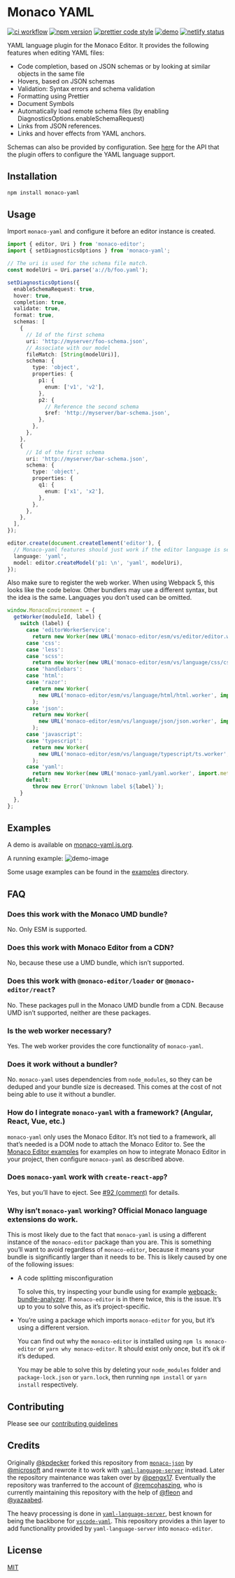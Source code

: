 # Monaco YAML

[![ci workflow](https://github.com/remcohaszing/monaco-yaml/actions/workflows/ci.yaml/badge.svg)](https://github.com/remcohaszing/monaco-yaml/actions/workflows/ci.yaml)
[![npm version](https://img.shields.io/npm/v/monaco-yaml)](https://www.npmjs.com/package/monaco-yaml)
[![prettier code style](https://img.shields.io/badge/code_style-prettier-ff69b4.svg)](https://prettier.io)
[![demo](https://img.shields.io/badge/demo-monaco--yaml.js.org-61ffcf.svg)](https://monaco-yaml.js.org)
[![netlify status](https://api.netlify.com/api/v1/badges/20b08937-99d0-4882-b9a3-d5f09ddd29b7/deploy-status)](https://app.netlify.com/sites/monaco-yaml/deploys)

YAML language plugin for the Monaco Editor. It provides the following features when editing YAML
files:

- Code completion, based on JSON schemas or by looking at similar objects in the same file
- Hovers, based on JSON schemas
- Validation: Syntax errors and schema validation
- Formatting using Prettier
- Document Symbols
- Automatically load remote schema files (by enabling DiagnosticsOptions.enableSchemaRequest)
- Links from JSON references.
- Links and hover effects from YAML anchors.

Schemas can also be provided by configuration. See
[here](https://github.com/remcohaszing/monaco-yaml/blob/main/index.d.ts) for the API that the plugin
offers to configure the YAML language support.

## Installation

```sh
npm install monaco-yaml
```

## Usage

Import `monaco-yaml` and configure it before an editor instance is created.

```typescript
import { editor, Uri } from 'monaco-editor';
import { setDiagnosticsOptions } from 'monaco-yaml';

// The uri is used for the schema file match.
const modelUri = Uri.parse('a://b/foo.yaml');

setDiagnosticsOptions({
  enableSchemaRequest: true,
  hover: true,
  completion: true,
  validate: true,
  format: true,
  schemas: [
    {
      // Id of the first schema
      uri: 'http://myserver/foo-schema.json',
      // Associate with our model
      fileMatch: [String(modelUri)],
      schema: {
        type: 'object',
        properties: {
          p1: {
            enum: ['v1', 'v2'],
          },
          p2: {
            // Reference the second schema
            $ref: 'http://myserver/bar-schema.json',
          },
        },
      },
    },
    {
      // Id of the first schema
      uri: 'http://myserver/bar-schema.json',
      schema: {
        type: 'object',
        properties: {
          q1: {
            enum: ['x1', 'x2'],
          },
        },
      },
    },
  ],
});

editor.create(document.createElement('editor'), {
  // Monaco-yaml features should just work if the editor language is set to 'yaml'.
  language: 'yaml',
  model: editor.createModel('p1: \n', 'yaml', modelUri),
});
```

Also make sure to register the web worker. When using Webpack 5, this looks like the code below.
Other bundlers may use a different syntax, but the idea is the same. Languages you don’t used can be
omitted.

```js
window.MonacoEnvironment = {
  getWorker(moduleId, label) {
    switch (label) {
      case 'editorWorkerService':
        return new Worker(new URL('monaco-editor/esm/vs/editor/editor.worker', import.meta.url));
      case 'css':
      case 'less':
      case 'scss':
        return new Worker(new URL('monaco-editor/esm/vs/language/css/css.worker', import.meta.url));
      case 'handlebars':
      case 'html':
      case 'razor':
        return new Worker(
          new URL('monaco-editor/esm/vs/language/html/html.worker', import.meta.url),
        );
      case 'json':
        return new Worker(
          new URL('monaco-editor/esm/vs/language/json/json.worker', import.meta.url),
        );
      case 'javascript':
      case 'typescript':
        return new Worker(
          new URL('monaco-editor/esm/vs/language/typescript/ts.worker', import.meta.url),
        );
      case 'yaml':
        return new Worker(new URL('monaco-yaml/yaml.worker', import.meta.url));
      default:
        throw new Error(`Unknown label ${label}`);
    }
  },
};
```

## Examples

A demo is available on [monaco-yaml.js.org](https://monaco-yaml.js.org).

A running example: ![demo-image](test-demo.png)

Some usage examples can be found in the
[examples](https://github.com/remcohaszing/monaco-yaml/tree/main/examples) directory.

## FAQ

### Does this work with the Monaco UMD bundle?

No. Only ESM is supported.

### Does this work with Monaco Editor from a CDN?

No, because these use a UMD bundle, which isn’t supported.

### Does this work with `@monaco-editor/loader` or `@monaco-editor/react`?

No. These packages pull in the Monaco UMD bundle from a CDN. Because UMD isn’t supported, neither
are these packages.

### Is the web worker necessary?

Yes. The web worker provides the core functionality of `monaco-yaml`.

### Does it work without a bundler?

No. `monaco-yaml` uses dependencies from `node_modules`, so they can be deduped and your bundle size
is decreased. This comes at the cost of not being able to use it without a bundler.

### How do I integrate `monaco-yaml` with a framework? (Angular, React, Vue, etc.)

`monaco-yaml` only uses the Monaco Editor. It’s not tied to a framework, all that’s needed is a DOM
node to attach the Monaco Editor to. See the
[Monaco Editor examples](https://github.com/microsoft/monaco-editor/tree/main/monaco-editor-samples)
for examples on how to integrate Monaco Editor in your project, then configure `monaco-yaml` as
described above.

### Does `monaco-yaml` work with `create-react-app`?

Yes, but you’ll have to eject. See
[#92 (comment)](https://github.com/remcohaszing/monaco-yaml/issues/92#issuecomment-905836058) for
details.

### Why isn’t `monaco-yaml` working? Official Monaco language extensions do work.

This is most likely due to the fact that `monaco-yaml` is using a different instance of the
`monaco-editor` package than you are. This is something you’ll want to avoid regardless of
`monaco-editor`, because it means your bundle is significantly larger than it needs to be. This is
likely caused by one of the following issues:

- A code splitting misconfiguration

  To solve this, try inspecting your bundle using for example
  [webpack-bundle-analyzer](https://github.com/webpack-contrib/webpack-bundle-analyzer). If
  `monaco-editor` is in there twice, this is the issue. It’s up to you to solve this, as it’s
  project-specific.

- You’re using a package which imports `monaco-editor` for you, but it’s using a different version.

  You can find out why the `monaco-editor` is installed using `npm ls monaco-editor` or
  `yarn why monaco-editor`. It should exist only once, but it’s ok if it’s deduped.

  You may be able to solve this by deleting your `node_modules` folder and `package-lock.json` or
  `yarn.lock`, then running `npm install` or `yarn install` respectively.

## Contributing

Please see our [contributing guidelines](CONTRIBUTING.md)

## Credits

Originally [@kpdecker](https://github.com/kpdecker) forked this repository from
[`monaco-json`](https://github.com/microsoft/monaco-json) by
[@microsoft](https://github.com/microsoft) and rewrote it to work with
[`yaml-language-server`](https://github.com/redhat-developer/yaml-language-server) instead. Later
the repository maintenance was taken over by [@pengx17](https://github.com/pengx17). Eventually the
repository was tranferred to the account of [@remcohaszing](https://github.com/remcohaszing), who is
currently maintaining this repository with the help of [@fleon](https://github.com/fleon) and
[@yazaabed](https://github.com/yazaabed).

The heavy processing is done in
[`yaml-language-server`](https://github.com/redhat-developer/yaml-language-server), best known for
being the backbone for [`vscode-yaml`](https://github.com/redhat-developer/vscode-yaml). This
repository provides a thin layer to add functionality provided by `yaml-language-server` into
`monaco-editor`.

## License

[MIT](https://github.com/remcohaszing/monaco-yaml/blob/main/LICENSE.md)
